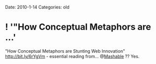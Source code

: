 Date: 2010-1-14
Categories: old

# ! '"How Conceptual Metaphors are ...'

"How Conceptual Metaphors are Stunting Web Innovation" <a href="http://bit.ly/6rYgVm" rel="nofollow">http://bit.ly/6rYgVm</a> - essential reading from... @<a href="http://twitter.com/Mashable" class="aktt_username">Mashable</a> ?? Yes.
